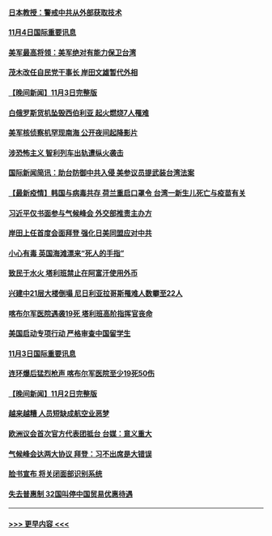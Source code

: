 #### [日本教授：警戒中共从外部获取技术](../pages/prog202/a103260174.md?t=11041901) 
#### [11月4日国际重要讯息](../pages/prog202/a103260149.md?t=11041901) 
#### [美军最高将领：美军绝对有能力保卫台湾](../pages/prog202/a103260078.md?t=11041901) 
#### [茂木改任自民党干事长 岸田文雄暂代外相](../pages/prog202/a103260045.md?t=11041901) 
#### [【晚间新闻】11月3日完整版](../pages/prog202/a103259899.md?t=11041901) 
#### [白俄罗斯货机坠毁西伯利亚 起火燃烧7人罹难](../pages/prog202/a103259922.md?t=11041901) 
#### [美军核侦察机罕现南海 公开夜间起降影片](../pages/prog202/a103258860.md?t=11041901) 
#### [涉恐怖主义 智利列车出轨遭纵火袭击](../pages/prog202/a103259646.md?t=11041901) 
#### [国际新闻简讯：助台防御中共入侵 美参议员提武装台湾法案](../pages/prog202/a103259700.md?t=11041901) 
#### [【最新疫情】韩国与病毒共存 荷兰重启口罩令 台湾一新生儿死亡与疫苗有关](../pages/prog202/a103259495.md?t=11041901) 
#### [习近平仅书面参与气候峰会 外交部推责主办方](../pages/prog202/a103259462.md?t=11041901) 
#### [岸田上任首度会面拜登 强化日美同盟应对中共](../pages/prog202/a103259450.md?t=11041901) 
#### [小心有毒 英国海滩漂来“死人的手指”](../pages/prog202/a103259325.md?t=11041901) 
#### [致民于水火 塔利班禁止在阿富汗使用外币](../pages/prog202/a103259311.md?t=11041901) 
#### [兴建中21层大楼倒塌 尼日利亚拉哥斯罹难人数攀至22人](../pages/prog202/a103259298.md?t=11041901) 
#### [喀布尔军医院遇袭19死 塔利班高阶指挥官丧命](../pages/prog202/a103259225.md?t=11041901) 
#### [美国启动专项行动 严格审查中国留学生](../pages/prog202/a103259258.md?t=11041901) 
#### [11月3日国际重要讯息](../pages/prog202/a103259247.md?t=11041901) 
#### [连环爆后猛烈枪声 喀布尔军医院至少19死50伤](../pages/prog202/a103259102.md?t=11041901) 
#### [【晚间新闻】11月2日完整版](../pages/prog202/a103258981.md?t=11041901) 
#### [越来越糟 人员短缺成航空业恶梦](../pages/prog202/a103258796.md?t=11041901) 
#### [欧洲议会首次官方代表团抵台 台媒：意义重大](../pages/prog202/a103258909.md?t=11041901) 
#### [气候峰会达两大协议 拜登：习不出席是大错误](../pages/prog202/a103258828.md?t=11041901) 
#### [脸书宣布 将关闭面部识别系统](../pages/prog202/a103258810.md?t=11041901) 
#### [失去普惠制 32国叫停中国贸易优惠待遇](../pages/prog202/a103258792.md?t=11041901) 

----
#### [ >>> 更早内容 <<< ](../indexes/prog202-earlier.md)
